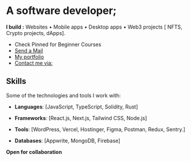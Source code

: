 # A software developer;
**I build :** Websites • Mobile apps • Desktop apps • Web3 projects [ NFTS, Crypto projects, dApps].
- Check Pinned for Beginner Courses  
- [Send a Mail](mailto:dannydotdev@gmail.com)
- [My portfolio](https://danieltriedcoding.vercel.app)
- [Contact me via:](https://linktr.ee/0xDaniiel)
  



## Skills
Some of the technologies and tools I work with:

  - **Languages**: [JavaScript, TypeScript, Solidity, Rust]
  
- **Frameworks**: [React.js, Next.js, Tailwind CSS, Node.js]
  
- **Tools**: [WordPress, Vercel, Hostinger, Figma, Postman, Redux, Sentry.]
  
- **Databases**: [Appwrite, MongoDB, Firebase]

**Open for collaboration**







